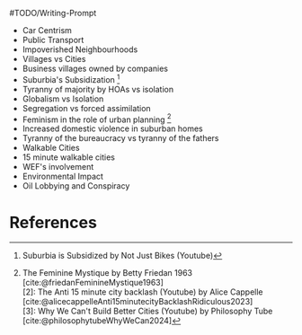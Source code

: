#TODO/Writing-Prompt 
- Car Centrism
- Public Transport
- Impoverished Neighbourhoods
- Villages vs Cities
- Business villages owned by companies
- Suburbia's Subsidization [^1]
- Tyranny of majority by HOAs vs isolation
- Globalism vs Isolation
- Segregation vs forced assimilation
- Feminism in the role of urban planning [^2]
- Increased domestic violence in suburban homes
- Tyranny of the bureaucracy vs tyranny of the fathers
- Walkable Cities
- 15 minute walkable cities
- WEF's involvement
- Environmental Impact
- Oil Lobbying and Conspiracy
# References

[^1]: Suburbia is Subsidized by Not Just Bikes (Youtube)
[^2]: The Feminine Mystique by Betty Friedan 1963 [cite:@friedanFeminineMystique1963]  
[2]: The Anti 15 minute city backlash (Youtube) by Alice Cappelle [cite:@alicecappelleAnti15minutecityBacklashRidiculous2023]  
[3]: Why We Can't Build Better Cities (Youtube) by Philosophy Tube [cite:@philosophytubeWhyWeCan2024]  
